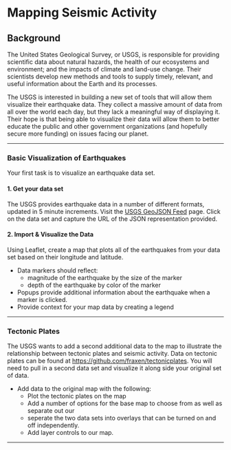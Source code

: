 # Mapping Seismic Activity

## Background
The United States Geological Survey, or USGS, is responsible for providing scientific data about natural hazards, the health of our ecosystems and environment; and the impacts of climate and land-use change. Their scientists develop new methods and tools to supply timely, relevant, and useful information about the Earth and its processes. 

The USGS is interested in building a new set of tools that will allow them visualize their earthquake data. They collect a massive amount of data from all over the world each day, but they lack a meaningful way of displaying it. Their hope is that being able to visualize their data will allow them to better educate the public and other government organizations (and hopefully secure more funding) on issues facing our planet.

- - -

### Basic Visualization of Earthquakes
Your first task is to visualize an earthquake data set.
#### 1. Get your data set
   The USGS provides earthquake data in a number of different formats, updated in 5 minute increments. Visit the [USGS GeoJSON Feed](http://earthquake.usgs.gov/earthquakes/feed/v1.0/geojson.php) page. Click on the data set and capture the URL of the JSON representation provided. 
#### 2. Import & Visualize the Data
   Using Leaflet, create a map that plots all of the earthquakes from your data set based on their longitude and latitude.
   * Data markers should reflect:
      * magnitude of the earthquake by the size of the marker
      * depth of the earthquake by color of the marker
   * Popups provide additional information about the earthquake when a marker is clicked.
   * Provide context for your map data by creating a legend

- - -

### Tectonic Plates
The USGS wants to add a second additional data to the map to illustrate the relationship between tectonic plates and seismic activity. Data on tectonic plates can be found at <https://github.com/fraxen/tectonicplates>. You will need to pull in a second data set and visualize it along side your original set of data. 
   * Add data to the original map with the following:
      * Plot the tectonic plates on the map
      * Add a number of options for the base map to choose from as well as separate out our 
      * seperate the two data sets into overlays that can be turned on and off independently.
      * Add layer controls to our map.

- - - 


